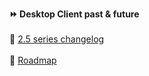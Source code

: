 **:fast_forward: Desktop Client past & future**<br>
<br>
:memo: [2.5 series changelog](https://github.com/nextcloud/desktop/wiki/2.5-series-changelog) <br>
<br>
:crystal_ball: [Roadmap](https://github.com/nextcloud/desktop/wiki/Desktop-Client-Roadmap) <br>
